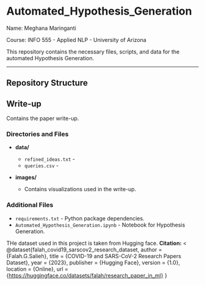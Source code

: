 # Automated_Hypothesis_Generation

Name: Meghana Maringanti

Course: INFO 555 - Applied NLP - University of Arizona

This repository contains the necessary files, scripts, and data for the automated Hypothesis Generation. 

---

## Repository Structure

## Write-up
Contains the paper write-up.

### Directories and Files
- **data/**  
  - `refined_ideas.txt` - 
  - `queries.csv` - 

- **images/**  
  - Contains visualizations used in the write-up.  

### Additional Files
- `requirements.txt` - Python package dependencies.   
- `Automated_Hypothesis_Generation.ipynb` - Notebook for Hypothesis Generation.

THe dataset used in this project is taken from Hugging face.
**Citation:**
<
@dataset{falah_covid19_sarscov2_research_dataset,
  author = {Falah.G.Salieh},
  title = {COVID-19 and SARS-CoV-2 Research Papers Dataset},
  year = {2023},
  publisher = {Hugging Face},
  version = {1.0},
  location = {Online},
  url = {https://huggingface.co/datasets/falah/research_paper_in_ml}
} 
>



